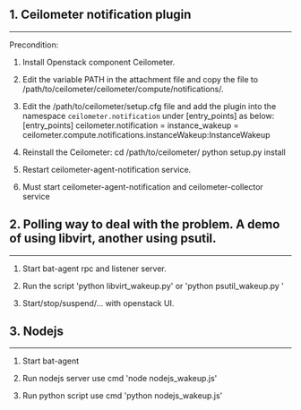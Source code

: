 ## 1. Ceilometer notification plugin
------------------------------------

Precondition:
1. Install Openstack component Ceilometer.

2. Edit the variable PATH in the attachment file and copy the file to /path/to/ceilometer/ceilometer/compute/notifications/.

3. Edit the /path/to/ceilometer/setup.cfg file and add the plugin into the namespace `ceilometer.notification` under [entry_points] as below:
    [entry_points]
    ceilometer.notification =
        instance_wakeup = ceilometer.compute.notifications.instanceWakeup:InstanceWakeup

4. Reinstall the Ceilometer:
    cd /path/to/ceilometer/
    python setup.py install

5. Restart ceilometer-agent-notification service.
6. Must start ceilometer-agent-notification and  ceilometer-collector service




## 2. Polling way to deal with the problem. A demo of using libvirt, another using psutil.
-----------------------------------------------------------------------------------------

1. Start bat-agent rpc and listener server.

2. Run the script 'python libvirt_wakeup.py' or 'python psutil_wakeup.py '

3. Start/stop/suspend/... with openstack UI.





## 3. Nodejs
------------

1. Start bat-agent

2. Run nodejs server use cmd  'node nodejs_wakeup.js'

3. Run python script use cmd   'python nodejs_wakeup.js'